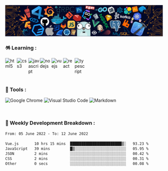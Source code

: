 <img src="./assets/img/header.png" />

### 🪅 Learning :

<p>
  <img alt="html5" align="left" src="https://cdn.jsdelivr.net/gh/devicons/devicon/icons/html5/html5-original.svg" width="37" />
  <img alt="css3" align="left" src="https://cdn.jsdelivr.net/gh/devicons/devicon/icons/css3/css3-original.svg" width="37" />
  <img alt="javascript" align="left" src="https://cdn.jsdelivr.net/gh/devicons/devicon/icons/javascript/javascript-original.svg" width="37" />
  <img alt="nodejs" align="left" src="https://cdn.jsdelivr.net/gh/devicons/devicon/icons/nodejs/nodejs-original.svg" width="37" />
  <img alt="vuejs" align="left" src="https://cdn.jsdelivr.net/gh/devicons/devicon/icons/vuejs/vuejs-original.svg" width="37" />
  <img alt="react" align="left" src="https://cdn.jsdelivr.net/gh/devicons/devicon/icons/react/react-original.svg" width="37" />
  <img alt="typescript" align="left" src="https://cdn.jsdelivr.net/gh/devicons/devicon/icons/typescript/typescript-original.svg" width="37" />        
</p>
  
<br />
<br />
<br />
<br />

### 🔖 Tools :

<p>
  <img alt="Google Chrome" src="https://img.shields.io/badge/Google Chrome-4285F4?&style=flat&logo=Google Chrome&logoColor=white" height="23" />
  <img alt="Visual Studio Code" src="https://img.shields.io/badge/Visual Studio Code-007ACC?&style=flat&logo=Visual Studio Code&logoColor=white" height="23" />
  <img alt="Markdown"  src="https://img.shields.io/badge/Markdown-000000?&style=flat&logo=Markdown&logoColor=white" height="23" />
</p>

<br />

### 🌠 Weekly Development Breakdown :

<!--START_SECTION:waka-->

```text
From: 05 June 2022 - To: 12 June 2022

Vue.js       10 hrs 15 mins  ███████████████████████▒░   93.23 %
JavaScript   39 mins         █▒░░░░░░░░░░░░░░░░░░░░░░░   05.95 %
JSON         2 mins          ░░░░░░░░░░░░░░░░░░░░░░░░░   00.42 %
CSS          2 mins          ░░░░░░░░░░░░░░░░░░░░░░░░░   00.31 %
Other        0 secs          ░░░░░░░░░░░░░░░░░░░░░░░░░   00.08 %
```

<!--END_SECTION:waka-->

<!-- ### 🎮 Snake Eating My Contribution Graph :

![github contribution grid snake animation](https://raw.githubusercontent.com/Turing-bot/Turing-bot/output/github-contribution-grid-snake-dark.svg#gh-dark-mode-only)
![github contribution grid snake animation](https://raw.githubusercontent.com/Turing-bot/Turing-bot/output/github-contribution-grid-snake.svg#gh-light-mode-only) -->

